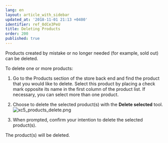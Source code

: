 ```yaml
---
lang: en
layout: article_with_sidebar
updated_at: '2018-11-01 21:13 +0400'
identifier: ref_0dCe3PeU
title: Deleting Products
order: 200
published: true
---
```

Products created by mistake or no longer needed (for example, sold out) can be deleted.

To delete one or more products:

   1. Go to the Products section of the store back end and find the product that you would like to delete. Select this product by placing a check mark opposite its name in the first column of the product list. If necessary, you can select more than one product.
   
   2. Choose to delete the selected product(s) with the **Delete selected** tool.  
      ![xc5_products_delete.png]({{site.baseurl}}/attachments/ref_0dCe3PeU/xc5_products_delete.png)
    
   3. When prompted, confirm your intention to delete the selected product(s).
      
The product(s) will be deleted.
